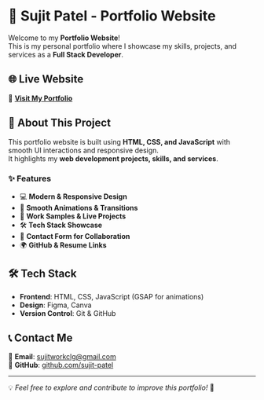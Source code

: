 # 🚀 Sujit Patel - Portfolio Website

Welcome to my **Portfolio Website**!  
This is my personal portfolio where I showcase my skills, projects, and services as a **Full Stack Developer**.

## 🌐 Live Website
🔗 **[Visit My Portfolio](https://sujit-patel.github.io/)**

## 📌 About This Project
This portfolio website is built using **HTML, CSS, and JavaScript** with smooth UI interactions and responsive design.  
It highlights my **web development projects, skills, and services**.

### ✨ Features
- 💻 **Modern & Responsive Design**
- 🚀 **Smooth Animations & Transitions**
- 📁 **Work Samples & Live Projects**
- 🛠️ **Tech Stack Showcase**
- 📩 **Contact Form for Collaboration**
- 🌍 **GitHub & Resume Links**

## 🛠️ Tech Stack
- **Frontend**: HTML, CSS, JavaScript (GSAP for animations)
- **Design**: Figma, Canva
- **Version Control**: Git & GitHub

## 📞 Contact Me
📧 **Email**: [sujitworkclg@gmail.com](mailto:sujitworkclg@gmail.com)  
🔗 **GitHub**: [github.com/sujit-patel](https://github.com/sujit-patel)

---

💡 *Feel free to explore and contribute to improve this portfolio!* 🚀  
